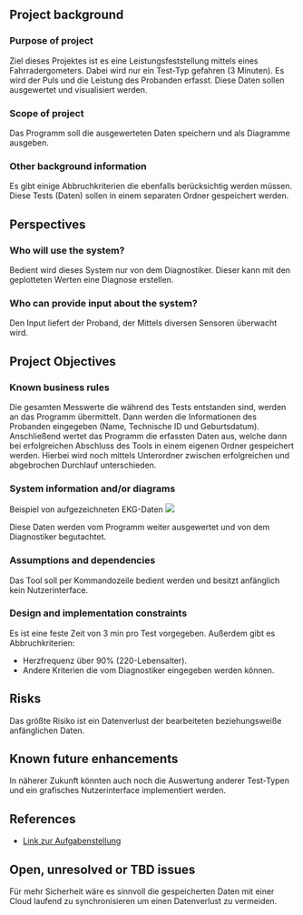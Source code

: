 ## Project background

### Purpose of project
Ziel dieses Projektes ist es eine Leistungsfeststellung mittels eines Fahrradergometers.
Dabei wird nur ein Test-Typ gefahren (3 Minuten).
Es wird der Puls und die Leistung des Probanden erfasst.
Diese Daten sollen ausgewertet und visualisiert werden.

### Scope of project
Das Programm soll die ausgewerteten Daten speichern und als Diagramme ausgeben.

### Other background information
Es gibt einige Abbruchkriterien die ebenfalls berücksichtig werden müssen.
Diese Tests (Daten) sollen in einem separaten Ordner gespeichert werden. 


## Perspectives
### Who will use the system?
Bedient wird dieses System nur von dem Diagnostiker.
Dieser kann mit den geplotteten Werten eine Diagnose erstellen.

### Who can provide input about the system?
Den Input liefert der Proband, der Mittels diversen Sensoren überwacht wird.


## Project Objectives
### Known business rules
Die gesamten Messwerte die während des Tests entstanden sind, werden an das Programm übermittelt.
Dann werden die Informationen des Probanden eingegeben (Name, Technische ID und Geburtsdatum).
Anschließend wertet das Programm die erfassten Daten aus, welche dann bei erfolgreichen Abschluss des Tools in einem eigenen Ordner gespeichert werden.
Hierbei wird noch mittels Unterordner zwischen erfolgreichen und abgebrochen Durchlauf unterschieden.

### System information and/or diagrams

Beispiel von aufgezeichneten EKG-Daten
![](ekg_example.png)

Diese Daten werden vom Programm weiter ausgewertet und von dem Diagnostiker begutachtet.

### Assumptions and dependencies
Das Tool soll per Kommandozeile bedient werden und besitzt anfänglich kein Nutzerinterface.



### Design and implementation constraints
Es ist eine feste Zeit von 3 min pro Test vorgegeben.
Außerdem gibt es Abbruchkriterien:
- Herzfrequenz über 90% (220-Lebensalter).
- Andere Kriterien die vom Diagnostiker eingegeben werden können.

## Risks
Das größte Risiko ist ein Datenverlust der bearbeiteten beziehungsweiße anfänglichen Daten.

## Known future enhancements
In näherer Zukunft könnten auch noch die Auswertung anderer Test-Typen und ein grafisches Nutzerinterface implementiert werden.


## References

- [Link zur Aufgabenstellung](tbd)

## Open, unresolved or TBD issues
Für mehr Sicherheit wäre es sinnvoll die gespeicherten Daten mit einer Cloud laufend zu synchronisieren um einen Datenverlust zu vermeiden.


